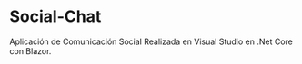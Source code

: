 # Social-Chat
Aplicación de Comunicación Social Realizada en Visual Studio en .Net Core con Blazor.
